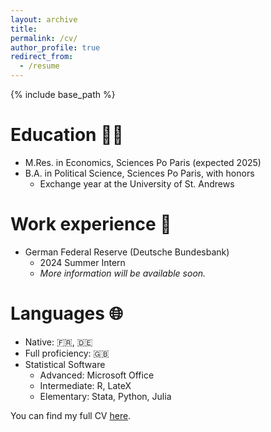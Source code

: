 ```yaml
---
layout: archive
title:
permalink: /cv/
author_profile: true
redirect_from:
  - /resume
---
```


{% include base_path %}

Education 👨‍🎓
======
* M.Res. in Economics, Sciences Po Paris (expected 2025)
* B.A. in Political Science, Sciences Po Paris, with honors
    * Exchange year at the University of St. Andrews

Work experience 💼
======
* German Federal Reserve (Deutsche Bundesbank)
  * 2024 Summer Intern
  * *More information will be available soon.*
  
Languages 🌐
======
* Native: 🇫🇷, 🇩🇪
* Full proficiency: 🇬🇧
* Statistical Software
  * Advanced: Microsoft Office
  * Intermediate: R, LateX
  * Elementary: Stata, Python, Julia

You can find my full CV [here](/vitae/cv.pdf).
